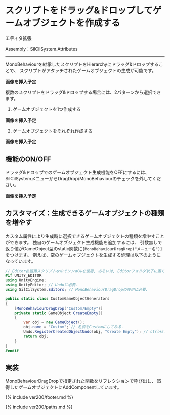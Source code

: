 # スクリプトをドラッグ&ドロップしてゲームオブジェクトを作成する

エディタ拡張

Assembly：SilCilSystem.Attributes

---

MonoBehaviourを継承したスクリプトをHierarchyにドラッグ&ドロップすることで、
スクリプトがアタッチされたゲームオブジェクトの生成が可能です。

**画像を挿入予定**

複数のスクリプトをドラッグ&ドロップする場合には、2パターンから選択できます。

1. ゲームオブジェクトを1つ作成する

**画像を挿入予定**

2. ゲームオブジェクトをそれぞれ作成する

**画像を挿入予定**

## 機能のON/OFF

ドラッグ&ドロップでのゲームオブジェクト生成機能をOFFにするには、
SilCilSystemメニューからDragDrop/MonoBehaviourのチェックを外してください。

**画像を挿入予定**

## カスタマイズ：生成できるゲームオブジェクトの種類を増やす

カスタム属性により生成時に選択できるゲームオブジェクトの種類を増やすことができます。
独自のゲームオブジェクト生成機能を追加するには、
引数無しで返り値がGameObject型のstatic関数に`[MonoBehaviourDragDrop("メニュー名")]`をつけます。
例えば、空のゲームオブジェクトを生成する処理は以下のようになっています。

```cs
// Editor拡張用スクリプトなのでシンボルを使用, あるいは, Editorフォルダ以下に置く.
#if UNITY_EDITOR
using UnityEngine;
using UnityEditor; // Undoに必要.
using SilCilSystem.Editors; // MonoBehaviourDragDropの使用に必要.

public static class CustomGameObjectGenerators
{
    [MonoBehaviourDragDrop("Custom/Empty")]
    private static GameObject CreateEmpty()
    {
        var obj = new GameObject();
        obj.name = "Custom"; // 名前をCustomにしてみる.
        Undo.RegisterCreatedObjectUndo(obj, "Create Empty"); // ctrl+zなどのUndoができるようにする.
        return obj;
    }
}
#endif
```

## 実装

MonoBehaviourDragDropで指定された関数をリフレクションで呼び出し、
取得したゲームオブジェクトにAddComponentしています。

<!--- footer --->

{% include ver200/footer.md %}

<!--- 参照 --->

{% include ver200/paths.md %}
